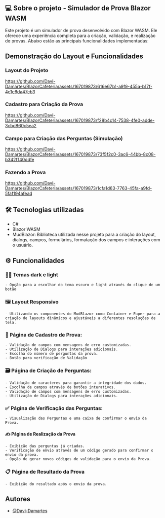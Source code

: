 
## 💻 Sobre o projeto - Simulador de Prova Blazor WASM

Este projeto é um simulador de prova desenvolvido com Blazor WASM. Ele oferece uma experiência completa para a criação, validação, e realização de provas. Abaixo estão as principais funcionalidades implementadas:

## Demonstração do Layout e Funcionalidades

### Layout do Projeto
https://github.com/Davi-Damartes/BlazorCafeteria/assets/167019873/616e67b1-a9f9-455a-b17f-4c1e6da47cb3


### Cadastro para Criação da Prova
https://github.com/Davi-Damartes/BlazorCafeteria/assets/167019873/f28b4c14-7538-4fe0-adde-3cbd860c5ea2

### Campo para Criação das Perguntas (Simulação)
https://github.com/Davi-Damartes/BlazorCafeteria/assets/167019873/73f5f2c0-3ac6-44bb-8c08-b342f140ddfe

### Fazendo a Prova
https://github.com/Davi-Damartes/BlazorCafeteria/assets/167019873/1cfa1d63-7763-45fa-a9fd-5faf194afead


## 🛠 Tecnologias utilizadas
- C#
- Blazor WASM
- MudBlazor: Biblioteca utilizada nesse projeto para a criação do layout, dialogs, campos, formulários, formatação dos campos e interações com o usuário.

## ⚙ Funcionalidades

### 🌚🌝 Temas dark e light 
    - Opção para a escolhar do tema escuro e light através do clique de um botão
    
### 🖼 Layout Responsivo
    - Utilizando os componentes do MudBlazor como Container e Paper para a criação de layouts dinâmicos e ajustáveis a diferentes resoluções de tela.

### 📝 Página de Cadastro de Prova:

    - Validação de campos com mensagens de erro customizadas.
    - Utilização de Dialogs para interações adicionais.
    - Escolha do número de perguntas da prova.
    - Botão para verificação de Validação

### 🗃 Página de Criação de Perguntas:
    - Validação de caracteres para garantir a integridade dos dados.
    - Escolha de campos através de botões interativos.
    - Validação de campos com mensagens de erro customizadas.
    - Utilização de Dialogs para interações adicionais.


### ✅ Página de Verificação das Perguntas:

    - Visualização das Perguntas e uma caixa de confirmar o envio da Prova.

#### ✍  Página de Realização da Prova
    - Exibição das perguntas já criadas.
    - Verificação de envio através de um código gerado para confirmar o envio da prova.
    - Opção de gerar novos códigos de validação para o envio da Prova.

### 📋 Página de Resultado da Prova
    - Exibição do resultado após o envio da prova.



## Autores

- [@Davi-Damartes](https://github.com/Davi-Damartes/)




